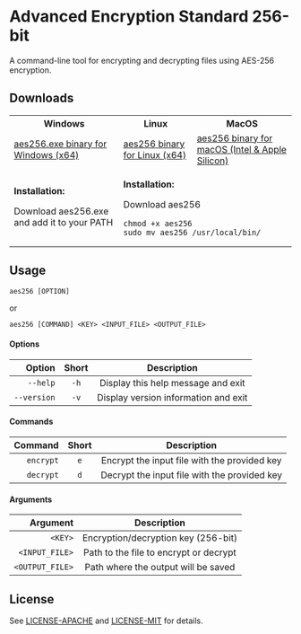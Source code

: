 # Advanced Encryption Standard 256-bit

A command-line tool for encrypting and decrypting files using AES-256 encryption.

## Downloads

<table>
  <tr>
    <th>Windows</th>
    <th>Linux</th>
    <th>MacOS</th>
  </tr>
  <tr>
    <td>
      <a href="https://github.com/NickSpyker/AES256/releases/download/windows-latest/aes256.exe">
        aes256.exe binary for Windows (x64)
      </a>
    </td>
    <td>
      <a href="https://github.com/NickSpyker/AES256/releases/download/linux-latest/aes256">
        aes256 binary for Linux (x64)
      </a>
    </td>
    <td>
      <a href="https://github.com/NickSpyker/AES256/releases/download/macos-latest/aes256">
        aes256 binary for macOS (Intel & Apple Silicon)
      </a>
    </td>
  </tr>
  <tr>
    <td>
      <p style="font-weight: bold;">Installation:</p>
      <p>Download aes256.exe and add it to your PATH</p>
    </td>
    <td colspan="2">
      <p style="font-weight: bold;">Installation:</p>
      <p>Download aes256</p>
      <pre><code>chmod +x aes256
sudo mv aes256 /usr/local/bin/</code></pre>
    </td>
  </tr>
</table>

## Usage

```
aes256 [OPTION]
```

or

```
aes256 [COMMAND] <KEY> <INPUT_FILE> <OUTPUT_FILE>
```

#### Options

|      Option | Short |             Description              |
|------------:|:-----:|:------------------------------------:|
|    `--help` | `-h`  |  Display this help message and exit  |
| `--version` | `-v`  | Display version information and exit |

#### Commands

|   Command | Short |                 Description                  |
|----------:|:-----:|:--------------------------------------------:|
| `encrypt` |  `e`  | Encrypt the input file with the provided key |
| `decrypt` |  `d`  | Decrypt the input file with the provided key |

#### Arguments

|        Argument |              Description               |
|----------------:|:--------------------------------------:|
|         `<KEY>` |  Encryption/decryption key (256-bit)   |
|  `<INPUT_FILE>` | Path to the file to encrypt or decrypt |
| `<OUTPUT_FILE>` |  Path where the output will be saved   |

## License

See [LICENSE-APACHE](./LICENSE-APACHE) and [LICENSE-MIT](LICENSE-MIT) for details.
